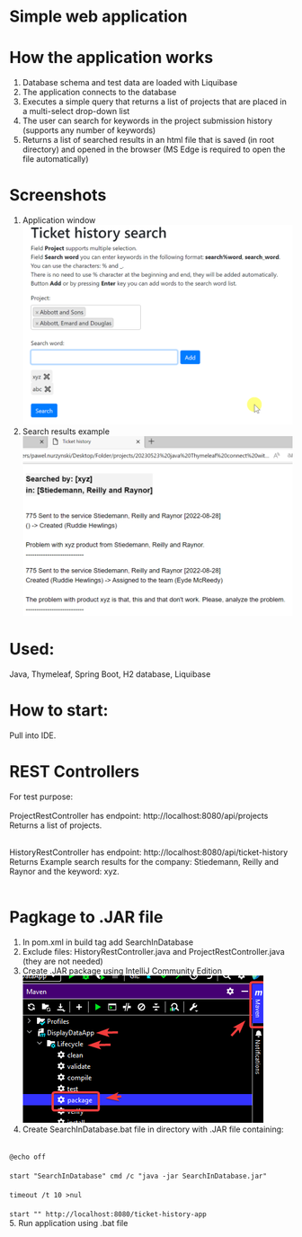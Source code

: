 # Simple web application
# How the application works
1. Database schema and test data are loaded with Liquibase
2. The application connects to the database
3. Executes a simple query that returns a list of projects that are placed in a multi-select drop-down list
4. The user can search for keywords in the project submission history (supports any number of keywords)
5. Returns a list of searched results in an html file that is saved (in root directory) and opened in the browser (MS Edge is required to open the file automatically)

# Screenshots
1. Application window
![img.png](src/main/resources/static/app_window.png)
2. Search results example
![img.png](src/main/resources/static/search_results_example.png)

# Used:
Java, Thymeleaf, Spring Boot, H2 database, Liquibase

# How to start:
Pull into IDE.

# REST Controllers
For test purpose:<br><br>
ProjectRestController has endpoint: http://localhost:8080/api/projects <br>
Returns a list of projects. <br><br>

HistoryRestController has endpoint: http://localhost:8080/api/ticket-history <br>
Returns Example search results for the company: Stiedemann, Reilly and Raynor and the keyword: xyz. <br><br>

# Pagkage to .JAR file
1. In pom.xml in build tag add <finalName>SearchInDatabase</finalName>
2. Exclude files: HistoryRestController.java and ProjectRestController.java (they are not needed)
3. Create .JAR package using IntelliJ Community Edition <br>
![img.png](src/main/resources/static/package_intelij.png)
4. Create SearchInDatabase.bat file in directory with .JAR file containing: <br>
<code>
@echo off <br>
start "SearchInDatabase" cmd /c "java -jar SearchInDatabase.jar" <br>
timeout /t 10 >nul <br>
start "" http://localhost:8080/ticket-history-app
</code>
5. Run application using .bat file
